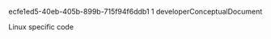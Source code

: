 ﻿<id>ecfe1ed5-40eb-405b-899b-715f94f6ddb1
<version>1
<contenttype>developerConceptualDocument

Linux specific code
